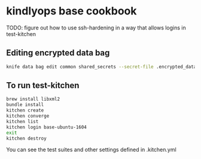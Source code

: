 kindlyops base cookbook
===============================

TODO: figure out how to use ssh-hardening in a way that allows logins in test-kitchen

## Editing encrypted data bag

```sh
knife data bag edit common shared_secrets --secret-file .encrypted_data_bag_secret --local-mode --editor=vim
```

## To run test-kitchen

```sh
brew install libxml2
bundle install
kitchen create
kitchen converge
kitchen list
kitchen login base-ubuntu-1604
exit
kitchen destroy
```

You can see the test suites and other settings defined in .kitchen.yml
